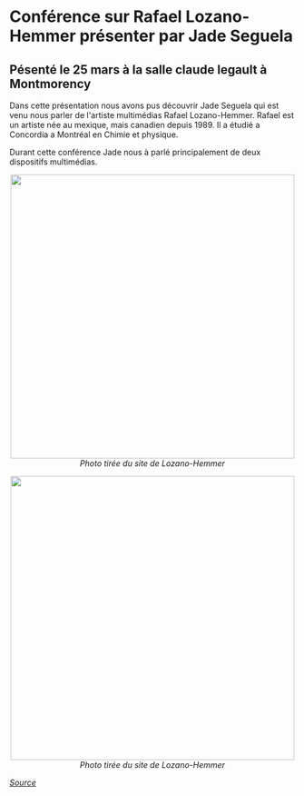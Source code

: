 # Conférence sur Rafael Lozano-Hemmer présenter par Jade Seguela 

## Pésenté le 25 mars à la salle claude legault à Montmorency

Dans cette présentation nous avons pus découvrir Jade Seguela qui est venu nous parler de l'artiste multimédias Rafael Lozano-Hemmer.
Rafael est un artiste née au mexique, mais canadien depuis 1989. Il a étudié a Concordia a Montréal en Chimie et physique.

Durant cette conférence Jade nous à parlé principalement de deux dispositifs multimédias.



<p align="center">
  <img src="../photos/shadow_tuner.jpg" width="500px"><br>
  <i>Photo tirée du site de Lozano-Hemmer</i>
</p>

<p align="center">
  <img src="../photos/sphere.jpg" width="500px"><br>
  <i>Photo tirée du site de Lozano-Hemmer</i>
</p>

*[Source](https://www.lozano-hemmer.com)*
